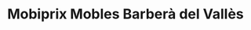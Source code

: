 ---
title: "Mobiprix Mobles Barberà del Vallès"
url: /barbera-del-valles/mobiprix-mobles-barbera-del-valles/
shop: muebles
---
